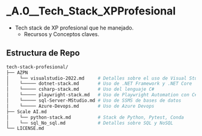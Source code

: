 # _A.0__Tech_Stack_XPProfesional

- Tech stack de XP profesional que he manejado.
  - Recursos y Conceptos claves.

## Estructura de Repo
```bash
tech-stack-profesional/
├── AZPN
│    └── visualstudio-2022.md     # Detalles sobre el uso de Visual Studio 2022
│    └───── dotnet-stack.md       # Uso de .NET Framework y .NET Core
│    └───── csharp-stack.md       # Uso del lenguaje C#
│    └───── playwright-stack.md   # Uso de Playwright Automation con C#
│    └───── sql-Server-MStudio.md # Uso de SSMS de bases de datos
│    └───── Azure-Devops.md       # Uso de Azure Devops
├── Scale AI.md   
│    └── python-stack.md          # Stack de Python, Pytest, Conda
│    └── sql_No_sql.md            # Detalles sobre SQL y NoSQL
└── LICENSE.md                             
```
